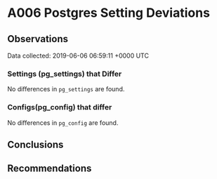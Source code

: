 # A006 Postgres Setting Deviations #

## Observations ##
Data collected: 2019-06-06 06:59:11 +0000 UTC  

### Settings (pg_settings) that Differ ###

No differences in `pg_settings` are found.

### Configs(pg_config) that differ ###

No differences in `pg_config` are found.



## Conclusions ##


## Recommendations ##

